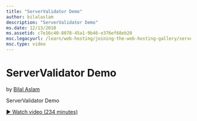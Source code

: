 ```yaml
---
title: "ServerValidator Demo"
author: bilalaslam
description: "ServerValidator Demo"
ms.date: 12/13/2010
ms.assetid: c7e16c40-8078-45a1-9b46-e376ef68eb20
msc.legacyurl: /learn/web-hosting/joining-the-web-hosting-gallery/servervalidator-demo
msc.type: video
---
```

# ServerValidator Demo

by [Bilal Aslam](https://github.com/bilalaslam)

ServerValidator Demo

[&#9654; Watch video (234 minutes)](https://channel9.msdn.com/Blogs/IIS-NET-Site-Videos/servervalidator-demo)
